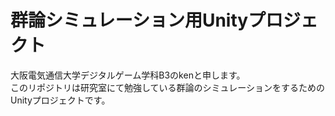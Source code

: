 <h1>
    群論シミュレーション用Unityプロジェクト
</h1>
<p>
    大阪電気通信大学デジタルゲーム学科B3のkenと申します。
    <br>このリポジトリは研究室にて勉強している群論のシミュレーションをするためのUnityプロジェクトです。
</p>

